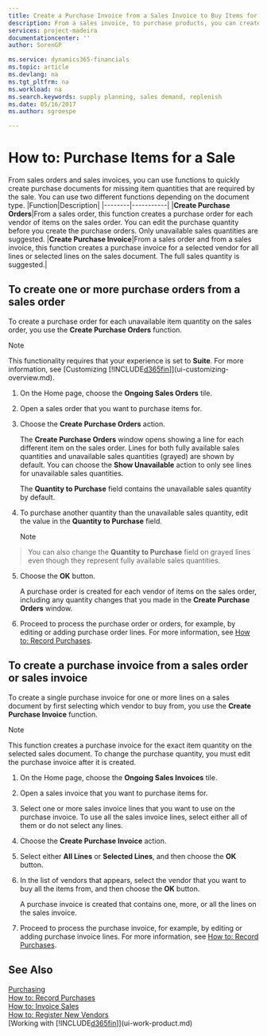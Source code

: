 ```yaml
---
title: Create a Purchase Invoice from a Sales Invoice to Buy Items for a Sale 
description: From a sales invoice, to purchase products, you can create a purchase invoice for a vendor or supplier.
services: project-madeira
documentationcenter: ''
author: SorenGP

ms.service: dynamics365-financials
ms.topic: article
ms.devlang: na
ms.tgt_pltfrm: na
ms.workload: na
ms.search.keywords: supply planning, sales demand, replenish
ms.date: 05/16/2017
ms.author: sgroespe

---
```

# How to: Purchase Items for a Sale
From sales orders and sales invoices, you can use functions to quickly create purchase documents for missing item quantities that are required by the sale. You can use two different functions depending on the document type.
|Function|Description|
|--------|-----------|
|**Create Purchase Orders**|From a sales order, this function creates a purchase order for each vendor of items on the sales order. You can edit the purchase quantity before you create the purchase orders. Only unavailable sales quantities are suggested.
|**Create Purchase Invoice**|From a sales order and from a sales invoice, this function creates a purchase invoice for a selected vendor for all lines or selected lines on the sales document. The full sales quantity is suggested.|

## To create one or more purchase orders from a sales order
To create a purchase order for each unavailable item quantity on the sales order, you use the **Create Purchase Orders** function. 

> [!NOTE]  
>   This functionality requires that your experience is set to **Suite**. For more information, see [Customizing [!INCLUDE[d365fin](includes/d365fin_md.md)]](ui-customizing-overview.md).

1. On the Home page, choose the **Ongoing Sales Orders** tile.
2. Open a sales order that you want to purchase items for.
3. Choose the **Create Purchase Orders** action.

    The **Create Purchase Orders** window opens showing a line for each different item on the sales order. Lines for both fully available sales quantities and unavailable sales quantities (grayed) are shown by default. You can choose the **Show Unavailable** action to only see lines for unavailable sales quantities.

    The **Quantity to Purchase** field contains the unavailable sales quantity by default.
4. To purchase another quantity than the unavailable sales quantity, edit the value in the **Quantity to Purchase** field.

    > [!NOTE]  
>   You can also change the **Quantity to Purchase** field on grayed lines even though they represent fully available sales quantities.
5. Choose the **OK** button. 
    
    A purchase order is created for each vendor of items on the sales order, including any quantity changes that you made in the **Create Purchase Orders** window.
7. Proceed to process the purchase order or orders, for example, by editing or adding purchase order lines. For more information, see [How to: Record Purchases](purchasing-how-record-purchases.md).


## To create a purchase invoice from a sales order or sales invoice
To create a single purchase invoice for one or more lines on a sales document by first selecting which vendor to buy from, you use the **Create Purchase Invoice** function. 

> [!NOTE]  
>   This function creates a purchase invoice for the exact item quantity on the selected sales document. To change the purchase quantity, you must edit the purchase invoice after it is created.  

1. On the Home page, choose the **Ongoing Sales Invoices** tile.
2. Open a sales invoice that you want to purchase items for.
3. Select one or more sales invoice lines that you want to use on the purchase invoice. To use all the sales invoice lines, select either all of them or do not select any lines.
4. Choose the **Create Purchase Invoice** action.
5. Select either **All Lines** or **Selected Lines**, and then choose the **OK** button.  
6. In the list of vendors that appears, select the vendor that you want to buy all the items from, and then choose the **OK** button.

    A purchase invoice is created that contains one, more, or all the lines on the sales invoice.
7. Proceed to process the purchase invoice, for example, by editing or adding purchase invoice lines. For more information, see [How to: Record Purchases](purchasing-how-record-purchases.md).

## See Also
[Purchasing](purchasing-manage-purchasing.md)  
[How to: Record Purchases](purchasing-how-record-purchases.md)  
[How to: Invoice Sales](sales-how-invoice-sales.md)  
[How to: Register New Vendors](purchasing-how-register-new-vendors.md)  
[Working with [!INCLUDE[d365fin](includes/d365fin_md.md)]](ui-work-product.md)
